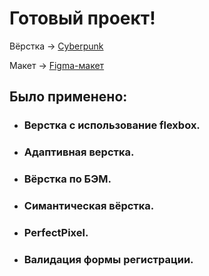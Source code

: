 # Готовый проект!

Вёрстка -> [Cyberpunk](https://d-e-m-a-html-developers.github.io/Our-first-projects/cyberpunk/)

Макет -> [Figma-макет](https://www.figma.com/file/cyOuCcxqhxwqCrillGbcFm/Cyberpunk?type=design&node-id=2-614&mode=design&t=Zynarz5qqHUQvFro-0)

## Было применено: 
* ### Верстка с использование flexbox.
* ### Адаптивная верстка.
* ### Вёрстка по БЭМ.
* ### Симантическая вёрстка.
* ### PerfectPixel.
* ### Валидация формы регистрации.
